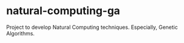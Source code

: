 natural-computing-ga
====================

Project to develop Natural Computing techniques. Especially, Genetic Algorithms.
